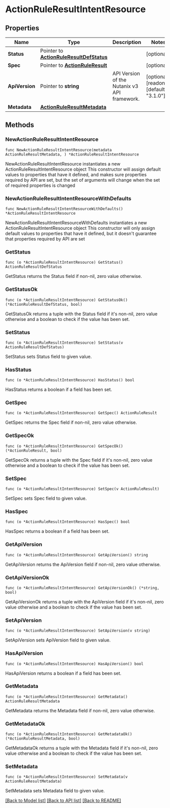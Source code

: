 # ActionRuleResultIntentResource

## Properties

Name | Type | Description | Notes
------------ | ------------- | ------------- | -------------
**Status** | Pointer to [**ActionRuleResultDefStatus**](ActionRuleResultDefStatus.md) |  | [optional] 
**Spec** | Pointer to [**ActionRuleResult**](ActionRuleResult.md) |  | [optional] 
**ApiVersion** | Pointer to **string** | API Version of the Nutanix v3 API framework. | [optional] [readonly] [default to "3.1.0"]
**Metadata** | [**ActionRuleResultMetadata**](ActionRuleResultMetadata.md) |  | 

## Methods

### NewActionRuleResultIntentResource

`func NewActionRuleResultIntentResource(metadata ActionRuleResultMetadata, ) *ActionRuleResultIntentResource`

NewActionRuleResultIntentResource instantiates a new ActionRuleResultIntentResource object
This constructor will assign default values to properties that have it defined,
and makes sure properties required by API are set, but the set of arguments
will change when the set of required properties is changed

### NewActionRuleResultIntentResourceWithDefaults

`func NewActionRuleResultIntentResourceWithDefaults() *ActionRuleResultIntentResource`

NewActionRuleResultIntentResourceWithDefaults instantiates a new ActionRuleResultIntentResource object
This constructor will only assign default values to properties that have it defined,
but it doesn't guarantee that properties required by API are set

### GetStatus

`func (o *ActionRuleResultIntentResource) GetStatus() ActionRuleResultDefStatus`

GetStatus returns the Status field if non-nil, zero value otherwise.

### GetStatusOk

`func (o *ActionRuleResultIntentResource) GetStatusOk() (*ActionRuleResultDefStatus, bool)`

GetStatusOk returns a tuple with the Status field if it's non-nil, zero value otherwise
and a boolean to check if the value has been set.

### SetStatus

`func (o *ActionRuleResultIntentResource) SetStatus(v ActionRuleResultDefStatus)`

SetStatus sets Status field to given value.

### HasStatus

`func (o *ActionRuleResultIntentResource) HasStatus() bool`

HasStatus returns a boolean if a field has been set.

### GetSpec

`func (o *ActionRuleResultIntentResource) GetSpec() ActionRuleResult`

GetSpec returns the Spec field if non-nil, zero value otherwise.

### GetSpecOk

`func (o *ActionRuleResultIntentResource) GetSpecOk() (*ActionRuleResult, bool)`

GetSpecOk returns a tuple with the Spec field if it's non-nil, zero value otherwise
and a boolean to check if the value has been set.

### SetSpec

`func (o *ActionRuleResultIntentResource) SetSpec(v ActionRuleResult)`

SetSpec sets Spec field to given value.

### HasSpec

`func (o *ActionRuleResultIntentResource) HasSpec() bool`

HasSpec returns a boolean if a field has been set.

### GetApiVersion

`func (o *ActionRuleResultIntentResource) GetApiVersion() string`

GetApiVersion returns the ApiVersion field if non-nil, zero value otherwise.

### GetApiVersionOk

`func (o *ActionRuleResultIntentResource) GetApiVersionOk() (*string, bool)`

GetApiVersionOk returns a tuple with the ApiVersion field if it's non-nil, zero value otherwise
and a boolean to check if the value has been set.

### SetApiVersion

`func (o *ActionRuleResultIntentResource) SetApiVersion(v string)`

SetApiVersion sets ApiVersion field to given value.

### HasApiVersion

`func (o *ActionRuleResultIntentResource) HasApiVersion() bool`

HasApiVersion returns a boolean if a field has been set.

### GetMetadata

`func (o *ActionRuleResultIntentResource) GetMetadata() ActionRuleResultMetadata`

GetMetadata returns the Metadata field if non-nil, zero value otherwise.

### GetMetadataOk

`func (o *ActionRuleResultIntentResource) GetMetadataOk() (*ActionRuleResultMetadata, bool)`

GetMetadataOk returns a tuple with the Metadata field if it's non-nil, zero value otherwise
and a boolean to check if the value has been set.

### SetMetadata

`func (o *ActionRuleResultIntentResource) SetMetadata(v ActionRuleResultMetadata)`

SetMetadata sets Metadata field to given value.



[[Back to Model list]](../README.md#documentation-for-models) [[Back to API list]](../README.md#documentation-for-api-endpoints) [[Back to README]](../README.md)


